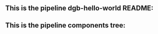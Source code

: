 ## This is the pipeline dgb-hello-world README:
## This is the pipeline components tree:
```bash

```
